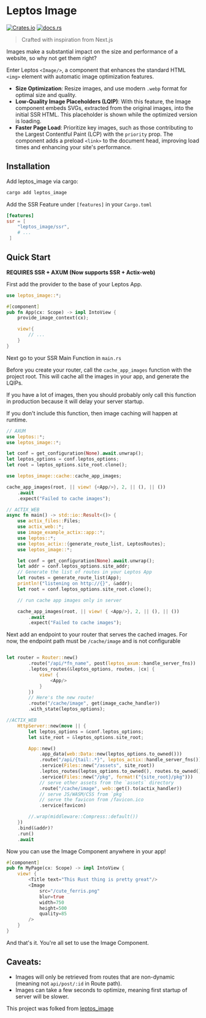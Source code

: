 # Leptos Image

[![Crates.io](https://img.shields.io/crates/v/leptos_image.svg)](https://crates.io/crates/leptos_image)
[![docs.rs](https://docs.rs/leptos_image/badge.svg)](https://docs.rs/leptos_image)

> Crafted with inspiration from Next.js

Images make a substantial impact on the size and performance of a website, so why not get them right?

Enter Leptos `<Image/>`, a component that enhances the standard HTML `<img>` element with automatic image optimization features.

- **Size Optimization**: Resize images, and use modern `.webp` format for optimal size and quality.
- **Low-Quality Image Placeholders (LQIP)**: With this feature, the Image component embeds SVGs, extracted from the original images, into the initial SSR HTML. This placeholder is shown while the optimized version is loading.
- **Faster Page Load**: Prioritize key images, such as those contributing to the Largest Contentful Paint (LCP) with the `priority` prop. The component adds a preload `<link>` to the document head, improving load times and enhancing your site's performance.

## Installation

Add leptos_image via cargo:

```bash
cargo add leptos_image
```

Add the SSR Feature under `[features]` in your `Cargo.toml`

```toml
[features]
ssr = [
    "leptos_image/ssr",
    # ...
 ]
```

## Quick Start

**REQUIRES SSR + AXUM** 
**(Now supports SSR + Actix-web)**

First add the provider to the base of your Leptos App.

```rust
use leptos_image::*;

#[component]
pub fn App(cx: Scope) -> impl IntoView {
    provide_image_context(cx);

    view!{
        // ...
    }
}
```

Next go to your SSR Main Function in `main.rs`

Before you create your router, call the `cache_app_images` function with the project root. This will cache all the images in your app, and generate the LQIPs.

If you have a lot of images, then you should probably only call this function in production because it will delay your server startup.

If you don't include this function, then image caching will happen at runtime.

```rust
// AXUM
use leptos::*;
use leptos_image::*;

let conf = get_configuration(None).await.unwrap();
let leptos_options = conf.leptos_options;
let root = leptos_options.site_root.clone();

use leptos_image::cache::cache_app_images;

cache_app_images(root, || view! {<App/>}, 2, || (), || ())
    .await
    .expect("Failed to cache images");

```

```rust
// ACTIX_WEB
async fn main() -> std::io::Result<()> {
    use actix_files::Files;
    use actix_web::*;
    use image_example_actix::app::*;
    use leptos::*;
    use leptos_actix::{generate_route_list, LeptosRoutes};
    use leptos_image::*;

    let conf = get_configuration(None).await.unwrap();
    let addr = conf.leptos_options.site_addr;
    // Generate the list of routes in your Leptos App
    let routes = generate_route_list(App);
    println!("listening on http://{}", &addr);
    let root = conf.leptos_options.site_root.clone();

    // run cache app images only in server

    cache_app_images(root, || view! { <App/>}, 2, || (), || ())
        .await
        .expect("Failed to cache images");

```



Next add an endpoint to your router that serves the cached images. For now, the endpoint path must be `/cache/image` and is not configurable


```rust

let router = Router::new()
        .route("/api/*fn_name", post(leptos_axum::handle_server_fns))
        .leptos_routes(&leptos_options, routes, |cx| {
            view! {
                <App/>
            }
        })
        // Here's the new route!
        .route("/cache/image", get(image_cache_handler))
        .with_state(leptos_options);

```

```rust
//ACTIX_WEB
    HttpServer::new(move || {
        let leptos_options = &conf.leptos_options;
        let site_root = &leptos_options.site_root;

        App::new()
            .app_data(web::Data::new(leptos_options.to_owned()))
            .route("/api/{tail:.*}", leptos_actix::handle_server_fns())
            .service(Files::new("/assets", site_root))
            .leptos_routes(leptos_options.to_owned(), routes.to_owned(), App)
            .service(Files::new("/pkg", format!("{site_root}/pkg")))
            // serve other assets from the `assets` directory
            .route("/cache/image", web::get().to(actix_handler))
            // serve JS/WASM/CSS from `pkg`
            // serve the favicon from /favicon.ico
            .service(favicon)

        //.wrap(middleware::Compress::default())
    })
    .bind(&addr)?
    .run()
    .await

```

Now you can use the Image Component anywhere in your app!

```rust
#[component]
pub fn MyPage(cx: Scope) -> impl IntoView {
    view! {
        <Title text="This Rust thing is pretty great"/>
        <Image
            src="/cute_ferris.png"
            blur=true
            width=750
            height=500
            quality=85
        />
    }
}
```

And that's it. You're all set to use the Image Component.

## Caveats:

- Images will only be retrieved from routes that are non-dynamic (meaning not `api/post/:id` in Route path).
- Images can take a few seconds to optimize, meaning first startup of server will be slower.



This project was folked from [leptos_image](https://github.com/nicoburniske/leptos_image)
